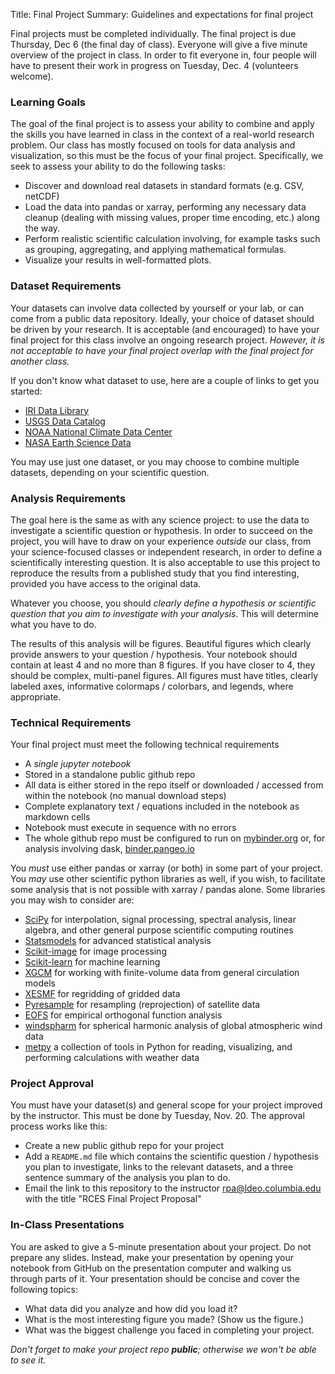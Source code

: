 Title: Final Project
Summary: Guidelines and expectations for final project

Final projects must be completed individually.
The final project is due Thursday, Dec 6 (the final day of class). Everyone will
give a five minute overview of the project in class. In order to fit everyone in,
four people will have to present their work in progress on Tuesday, Dec. 4
(volunteers welcome).

### Learning Goals

The goal of the final project is to assess your ability to combine and apply
the skills you have learned in class in the context of a real-world research
problem. Our class has mostly focused on tools for data analysis and
visualization, so this must be the focus of your final project. Specifically,
we seek to assess your ability to do the following tasks:

- Discover and download real datasets in standard formats (e.g. CSV, netCDF)
- Load the data into pandas or xarray, performing any necessary data cleanup
  (dealing with missing values, proper time encoding, etc.) along the way.
- Perform realistic scientific calculation involving, for example tasks such as
  grouping, aggregating, and applying mathematical formulas.
- Visualize your results in well-formatted plots.

### Dataset Requirements

Your datasets can involve data collected by yourself or your lab, or can
come from a public data repository. Ideally, your choice of dataset should be
driven by your research. It is acceptable (and encouraged) to have your final
project for this class involve an ongoing research project.
_However, it is not acceptable to have your final project overlap with the final
project for another class._

If you don't know what dataset to use, here are a couple of links to get you
started:

- [IRI Data Library](http://iridl.ldeo.columbia.edu)
- [USGS Data Catalog](https://data.usgs.gov/datacatalog/)
- [NOAA National Climate Data Center](https://www.ncdc.noaa.gov/)
- [NASA Earth Science Data](https://earthdata.nasa.gov/)

You may use just one dataset, or you may choose to combine multiple datasets,
depending on your scientific question.

### Analysis Requirements

The goal here is the same as with any science project: to use the data to
investigate a scientific question or hypothesis. In order to succeed on the
project, you will have to draw on your experience _outside_ our class, from
your science-focused classes or independent research, in order to define a
scientifically interesting question. It is also acceptable to use this project
to reproduce the results from a published study that you find interesting,
provided you have access to the original data.

Whatever you choose, you should _clearly define a hypothesis or scientific
question that you aim to investigate with your analysis_. This will determine
what you have to do.

The results of this analysis will be figures. Beautiful figures which clearly
provide answers to your question / hypothesis. Your notebook should contain
at least 4 and no more than 8 figures. If you have closer to 4, they
should be complex, multi-panel figures. All figures must have titles, clearly
labeled axes, informative colormaps / colorbars, and legends, where
appropriate.

### Technical Requirements

Your final project must meet the following technical requirements

- A _single jupyter notebook_
- Stored in a standalone public github repo
- All data is either stored in the repo itself or downloaded / accessed from
  within the notebook (no manual download steps)
- Complete explanatory text / equations included in the notebook as markdown
  cells
- Notebook must execute in sequence with no errors
- The whole github repo must be configured to run on
  [mybinder.org](https://mybinder.org) or, for analysis involving dask,
  [binder.pangeo.io](http://binder.pangeo.io)

You *must* use either pandas or xarray (or both) in some part of your project.
You _may_ use other scientific python libraries as well, if you wish, to
facilitate some analysis that is not possible with xarray / pandas alone. Some
libraries you may wish to consider are:

- [SciPy](https://docs.scipy.org/doc/scipy/reference/) for interpolation,
  signal processing, spectral analysis, linear algebra, and other general
  purpose scientific computing routines
- [Statsmodels](https://github.com/statsmodels/statsmodels) for advanced
  statistical analysis
- [Scikit-image](https://scikit-image.org/) for image processing
- [Scikit-learn](https://scikit-learn.org/stable/) for machine learning
- [XGCM](https://xgcm.readthedocs.io/en/latest/) for working with
  finite-volume data from general circulation models
- [XESMF](https://xesmf.readthedocs.io/en/latest/) for regridding of gridded
  data
- [Pyresample](https://pyresample.readthedocs.io/en/latest/) for resampling
  (reprojection) of satellite data
- [EOFS](https://ajdawson.github.io/eofs/) for empirical orthogonal function
  analysis
- [windspharm](https://ajdawson.github.io/windspharm/latest/) for spherical
  harmonic analysis of global atmospheric wind data
- [metpy](https://unidata.github.io/MetPy/latest/index.html) a collection of
  tools in Python for reading, visualizing, and performing calculations with
  weather data

### Project Approval

You must have your dataset(s) and general scope for your project improved by
the instructor. This must be done by Tuesday, Nov. 20. The approval process
works like this:

- Create a new public github repo for your project
- Add a `README.md` file which contains the scientific question / hypothesis
  you plan to investigate, links to the relevant datasets, and a three
  sentence summary of the analysis you plan to do.
- Email the link to this repository to the instructor <rpa@ldeo.columbia.edu>
  with the title "RCES Final Project Proposal"
  
### In-Class Presentations

You are asked to give a 5-minute presentation about your project. Do not
prepare any slides. Instead, make your presentation by opening your notebook
from GitHub on the presentation computer and walking us through parts of it.
Your presentation should be concise and cover the following topics:

- What data did you analyze and how did you load it?
- What is the most interesting figure you made? (Show us the figure.)
- What was the biggest challenge you faced in completing your project.

_Don't forget to make your project repo **public**; otherwise we won't be
able to see it._
